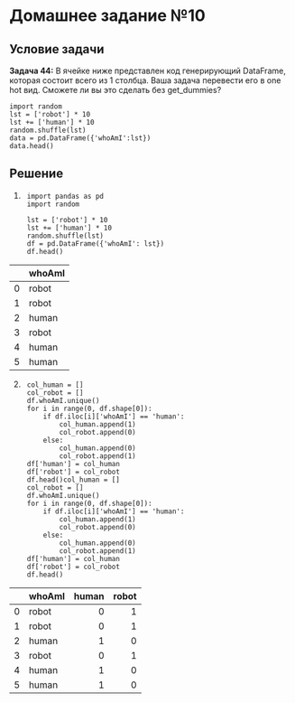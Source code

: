 # Домашнее задание №10
## Условие задачи 
**Задача 44:** В ячейке ниже представлен код генерирующий DataFrame, которая состоит всего из 1 столбца. Ваша задача перевести его в one hot вид. Сможете ли вы это сделать без get_dummies?
```
import random
lst = ['robot'] * 10
lst += ['human'] * 10
random.shuffle(lst)
data = pd.DataFrame({'whoAmI':lst})
data.head()
```

##  Решение

1. ```
    import pandas as pd
    import random

    lst = ['robot'] * 10
    lst += ['human'] * 10
    random.shuffle(lst)
    df = pd.DataFrame({'whoAmI': lst})
    df.head()
    ```
|    | whoAmI   |
|---:|:---------|
|  0 | robot    |
|  1 | robot    |
|  2 | human    |
|  3 | robot    |
|  4 | human    |
|  5 | human    |

2. ```
    col_human = []
    col_robot = []
    df.whoAmI.unique()
    for i in range(0, df.shape[0]):
        if df.iloc[i]['whoAmI'] == 'human':
            col_human.append(1)
            col_robot.append(0)
        else:
            col_human.append(0)
            col_robot.append(1)
    df['human'] = col_human
    df['robot'] = col_robot
    df.head()col_human = []
    col_robot = []
    df.whoAmI.unique()
    for i in range(0, df.shape[0]):
        if df.iloc[i]['whoAmI'] == 'human':
            col_human.append(1)
            col_robot.append(0)
        else:
            col_human.append(0)
            col_robot.append(1)
    df['human'] = col_human
    df['robot'] = col_robot
    df.head()
    ```
|    | whoAmI   |   human |   robot |
|---:|:---------|--------:|--------:|
|  0 | robot    |       0 |       1 |
|  1 | robot    |       0 |       1 |
|  2 | human    |       1 |       0 |
|  3 | robot    |       0 |       1 |
|  4 | human    |       1 |       0 |
|  5 | human    |       1 |       0 |
